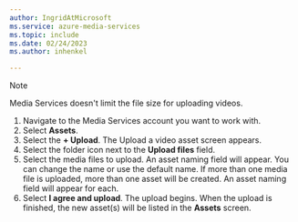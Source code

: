 ```yaml
---
author: IngridAtMicrosoft
ms.service: azure-media-services
ms.topic: include
ms.date: 02/24/2023
ms.author: inhenkel

---
```


> [!NOTE]
> Media Services doesn't limit the file size for uploading videos.

1. Navigate to the Media Services account you want to work with.
1. Select **Assets**.
1. Select the **+ Upload**. The Upload a video asset screen appears.
1. Select the folder icon next to the **Upload files** field.
1. Select the media files to upload. An asset naming field will appear. You can change the name or use the default name. If more than one media file is uploaded, more than one asset will be created.  An asset naming field will appear for each.
1. Select **I agree and upload**.  The upload begins. When the upload is finished, the new asset(s) will be listed in the **Assets** screen.
